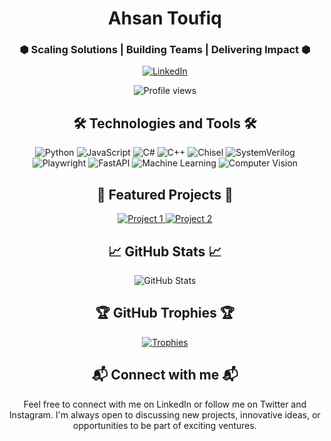 <h1 align="center">Ahsan Toufiq</h1>


<h3 align="center">⬢ Scaling Solutions | Building Teams | Delivering Impact ⬢</h3>

<p align="center">
  <a href="https://www.linkedin.com/in/ahsan-toufiq/">
    <img src="https://img.shields.io/badge/LinkedIn-0A66C2?style=for-the-badge&logo=linkedin&logoColor=white" alt="LinkedIn"/>
  </a>
</p>

<p align="center">
  <img src="https://komarev.com/ghpvc/?username=Ahsan-Toufiq&label=Profile%20views&color=0e75b6&style=flat" alt="Profile views" />
</p>



<h2 align="center">🛠️ Technologies and Tools 🛠️</h2>

<p align="center">
  <img src="https://img.shields.io/badge/Python-3776AB?style=for-the-badge&logo=python&logoColor=white" alt="Python"/>
  <img src="https://img.shields.io/badge/JavaScript-F7DF1E?style=for-the-badge&logo=javascript&logoColor=white" alt="JavaScript"/>
  <img src="https://img.shields.io/badge/C%23-239120?style=for-the-badge&logo=c-sharp&logoColor=white" alt="C#"/>
<img src="https://img.shields.io/badge/C++-00599C?style=for-the-badge&logo=cplusplus&logoColor=white" alt="C++"/>
<img src="https://img.shields.io/badge/Chisel-000000?style=for-the-badge&logo=chisel&logoColor=white" alt="Chisel"/>
<img src="https://img.shields.io/badge/SystemVerilog-000000?style=for-the-badge&logo=systemverilog&logoColor=white" alt="SystemVerilog"/>
  <img src="https://img.shields.io/badge/Playwright-46B3E4?style=for-the-badge&logo=playwright&logoColor=white" alt="Playwright"/>
  <img src="https://img.shields.io/badge/FastAPI-005571?style=for-the-badge&logo=fastapi&logoColor=white" alt="FastAPI"/>  
  <img src="https://img.shields.io/badge/Machine%20Learning-FF6F00?style=for-the-badge&logo=scikit-learn&logoColor=white" alt="Machine Learning"/>
  <img src="https://img.shields.io/badge/Computer%20Vision-5C4B51?style=for-the-badge&logo=opencv&logoColor=white" alt="Computer Vision"/>
</p>

<h2 align="center">🌟 Featured Projects 🌟</h2>

<p align="center">
  <a href="https://github.com/Ahsan-Toufiq/Deep-Keys">
    <img src="https://img.shields.io/badge/Deep%20Keys-00008B?style=for-the-badge&logo=github&logoColor=white" alt="Project 1"/>
  </a>
  <a href="https://github.com/Ahsan-Toufiq/fin_scraper">
    <img src="https://img.shields.io/badge/Fin%20Scraper-00008B?style=for-the-badge&logo=github&logoColor=white" alt="Project 2"/>
  </a>
</p>

<h2 align="center">📈 GitHub Stats 📈</h2>

<p align="center">
  <img src="https://github-readme-stats.vercel.app/api?username=Ahsan-Toufiq&show_icons=true&theme=dark" alt="GitHub Stats"/>
</p>

<h2 align="center">🏆 GitHub Trophies 🏆</h2>

<p align="center">
  <a href="https://github.com/ryo-ma/github-profile-trophy">
    <img src="https://github-profile-trophy.vercel.app/?username=Ahsan-Toufiq" alt="Trophies"/>
  </a>
</p>

<h2 align="center">📬 Connect with me 📬</h2>

<p align="center">
  Feel free to connect with me on LinkedIn or follow me on Twitter and Instagram. I'm always open to discussing new projects, innovative ideas, or opportunities to be part of exciting ventures.
</p>
